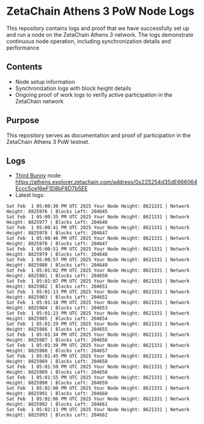 # ZetaChain Athens 3 PoW Node Logs
This repository contains logs and proof that we have successfully set up and run a node on the ZetaChain Athens 3 network. The logs demonstrate continuous node operation, including synchronization details and performance.

## Contents
- Node setup information
- Synchronization logs with block height details
- Ongoing proof of work logs to verify active participation in the ZetaChain network

## Purpose
This repository serves as documentation and proof of participation in the ZetaChain Athens 3 PoW testnet.

## Logs

- [Third Bunny](https://thirdbunny.xyz/) node: https://athens.explorer.zetachain.com/address/0x225254d35dE666064Eccc5ce16eF1D8bF8D7b5EE
- Latest logs:
```
Sat Feb  1 05:00:30 PM UTC 2025 Your Node Height: 8621331 | Network Height: 8825976 | Blocks Left: 204645
Sat Feb  1 05:00:35 PM UTC 2025 Your Node Height: 8621331 | Network Height: 8825977 | Blocks Left: 204646
Sat Feb  1 05:00:41 PM UTC 2025 Your Node Height: 8621331 | Network Height: 8825978 | Blocks Left: 204647
Sat Feb  1 05:00:46 PM UTC 2025 Your Node Height: 8621331 | Network Height: 8825978 | Blocks Left: 204647
Sat Feb  1 05:00:51 PM UTC 2025 Your Node Height: 8621331 | Network Height: 8825979 | Blocks Left: 204648
Sat Feb  1 05:00:57 PM UTC 2025 Your Node Height: 8621331 | Network Height: 8825980 | Blocks Left: 204649
Sat Feb  1 05:01:02 PM UTC 2025 Your Node Height: 8621331 | Network Height: 8825981 | Blocks Left: 204650
Sat Feb  1 05:01:07 PM UTC 2025 Your Node Height: 8621331 | Network Height: 8825982 | Blocks Left: 204651
Sat Feb  1 05:01:13 PM UTC 2025 Your Node Height: 8621331 | Network Height: 8825983 | Blocks Left: 204652
Sat Feb  1 05:01:18 PM UTC 2025 Your Node Height: 8621331 | Network Height: 8825984 | Blocks Left: 204653
Sat Feb  1 05:01:23 PM UTC 2025 Your Node Height: 8621331 | Network Height: 8825985 | Blocks Left: 204654
Sat Feb  1 05:01:29 PM UTC 2025 Your Node Height: 8621331 | Network Height: 8825986 | Blocks Left: 204655
Sat Feb  1 05:01:34 PM UTC 2025 Your Node Height: 8621331 | Network Height: 8825987 | Blocks Left: 204656
Sat Feb  1 05:01:39 PM UTC 2025 Your Node Height: 8621331 | Network Height: 8825988 | Blocks Left: 204657
Sat Feb  1 05:01:45 PM UTC 2025 Your Node Height: 8621331 | Network Height: 8825989 | Blocks Left: 204658
Sat Feb  1 05:01:50 PM UTC 2025 Your Node Height: 8621331 | Network Height: 8825989 | Blocks Left: 204658
Sat Feb  1 05:01:55 PM UTC 2025 Your Node Height: 8621331 | Network Height: 8825990 | Blocks Left: 204659
Sat Feb  1 05:02:00 PM UTC 2025 Your Node Height: 8621331 | Network Height: 8825991 | Blocks Left: 204660
Sat Feb  1 05:02:06 PM UTC 2025 Your Node Height: 8621331 | Network Height: 8825992 | Blocks Left: 204661
Sat Feb  1 05:02:11 PM UTC 2025 Your Node Height: 8621331 | Network Height: 8825993 | Blocks Left: 204662
```
